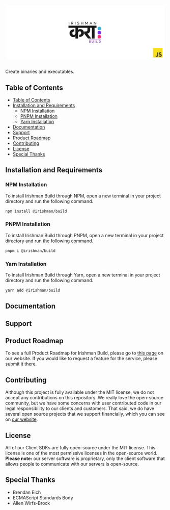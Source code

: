 # ![Irishman Build's JavaScript SDK](https://raw.githubusercontent.com/irishman-cloud/build-javascript/master/.github/banner.svg)

Create binaries and executables.

## Table of Contents

- [Table of Contents](#table-of-contents)
- [Installation and Requirements](#installation-and-requirements)
  - [NPM Installation](#npm-installation)
  - [PNPM Installation](#pnpm-installation)
  - [Yarn Installation](#yarn-installation)
- [Documentation](#documentation)
- [Support](#support)
- [Product Roadmap](#product-roadmap)
- [Contributing](#contributing)
- [License](#license)
- [Special Thanks](#special-thanks)

## Installation and Requirements

### NPM Installation

To install Irishman Build through NPM, open a new terminal in your project directory and run the following command.

```bash
npm install @irishman/build
```

### PNPM Installation

To install Irishman Build through PNPM, open a new terminal in your project directory and run the following command.

```bash
pnpm i @irishman/build
```

### Yarn Installation

To install Irishman Build through Yarn, open a new terminal in your project directory and run the following command.

```bash
yarn add @irishman/build
```

## Documentation

## Support

## Product Roadmap

To see a full Product Roadmap for Irishman Build, please go to [this page](https://irishman.cloud/service/build/roadmap) on our website. If you would like to request a feature for the service, please submit it there.

## Contributing

Although this project is fully available under the MIT license, we do not accept any contributions on this repository. We really love the open-source community, but we have some concerns with user contributed code in our legal responsibility to our clients and customers. That said, we do have several open source projects that we support financially, which you can see on [our website](https://irishman.cloud/).

## License

All of our Client SDKs are fully open-source under the MIT license. This license is one of the most permissive licenses in the open-source world. **Please note:** our server software is proprietary, only the client software that allows people to communicate with our servers is open-source.

## Special Thanks

- Brendan Eich
- ECMAScript Standards Body
- Allen Wirfs-Brock
